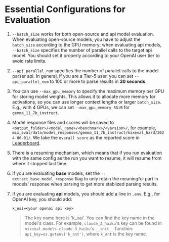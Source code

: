 # Essential Configurations for Evaluation

1. `--batch_size` works for both open-source and api model evaluation. When evaluating open-source models, you have to adjust the `batch_size` according to the GPU memory; when evaluating api models, `--batch_size` specifies the number of parallel calls to the target api model. You should set it properly according to your OpenAI user tier to avoid rate limits. 

2. `--api_parallel_num` specifies the number of parallel calls to the model parser api. In general, if you are a Tier-5 user, you can set `--api_parallel_num` to 100 or more to parse results in **30 seconds**.

3. You can use `--max_gpu_memory` to specify the maximum memory per GPU for storing model weights. This allows it to allocate more memory for activations, so you can use longer context lengths or larger `batch_size`. E.g., with 4 GPUs, we can set `--max_gpu_memory 5GiB` for `gemma_11_7b_instruct`.

4. Model response files and scores will be saved to `<output_folder>/<model_name>/<benchmark>/<version>/`, for example, `mix_eval/data/model_responses/gemma_11_7b_instruct/mixeval_hard/2024-06-01/`. We take the `overall score` as the reported score in [Leaderboard](https://mixeval.github.io/#leaderboard).

5. There is a resuming mechanism, which means that if you run evaluation with the same config as the run you want to resume, it will resume from where it stopped last time.

6. If you are evaluating **base** models, set the `--extract_base_model_response` flag to only retain the meaningful part in models' response when parsing to get more stablized parsing results.

7. If you are evaluating **api** models, you should add a line in `.env`. E.g., for OpenAI key, you should add:
    ```
    k_oai=<your openai api key>
    ```
    > The key name here is 'k_oai'. You can find the key name in the model's class. For example, `claude_3_haiku`'s key can be found in `mixeval.models.claude_3_haiku`'s `__init__` function: `api_key=os.getenv('k_ant')`, where `k_ant` is the key name.

